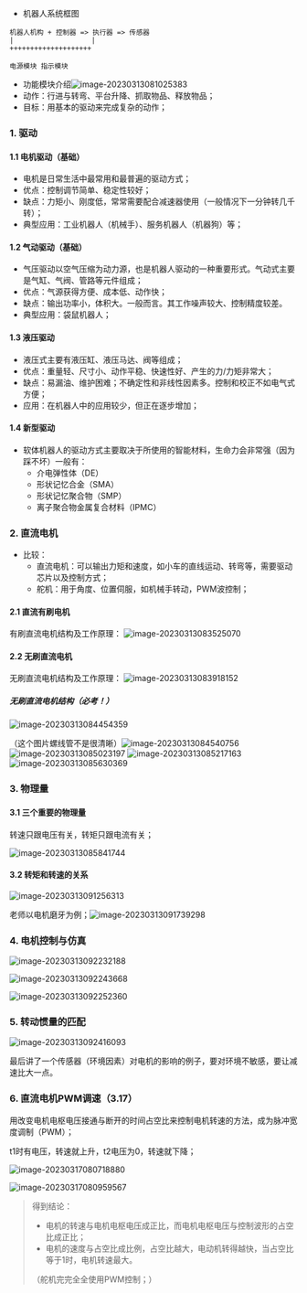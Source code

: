 - 机器人系统框图
```
机器人机构 + 控制器 => 执行器 => 传感器
|			        |
++++++++++++++++++++
 						
电源模块 指示模块
```
- 功能模块介绍![image-20230313081025383](../img/3.13/image-20230313081025383.png)
- 动作：行进与转弯、平台升降、抓取物品、释放物品；
- 目标：用基本的驱动来完成复杂的动作；
### 1. 驱动
#### 1.1 电机驱动（基础）

- 电机是日常生活中最常用和最普遍的驱动方式；
- 优点：控制调节简单、稳定性较好；
- 缺点：力矩小、刚度低，常常需要配合减速器使用（一般情况下一分钟转几千转）；
- 典型应用：工业机器人（机械手）、服务机器人（机器狗）等；

#### 1.2 气动驱动（基础）

- 气压驱动以空气压缩为动力源，也是机器人驱动的一种重要形式。气动式主要是气缸、气阀、管路等元件组成；
- 优点：气源获得方便、成本低、动作快；
- 缺点：输出功率小，体积大。一般而言。其工作噪声较大、控制精度较差。
- 典型应用：袋鼠机器人；

#### 1.3 液压驱动

- 液压式主要有液压缸、液压马达、阀等组成；
- 优点：重量轻、尺寸小、动作平稳、快速性好、产生的力/力矩非常大；
- 缺点：易漏油、维护困难；不确定性和非线性因素多。控制和校正不如电气式方便；
- 应用：在机器人中的应用较少，但正在逐步增加；

#### 1.4 新型驱动

- 软体机器人的驱动方式主要取决于所使用的智能材料，生命力会非常强（因为踩不坏）一般有：
    - 介电弹性体（DE）
    - 形状记忆合金（SMA）
    - 形状记忆聚合物（SMP）
    - 离子聚合物金属复合材料（IPMC）

### 2. 直流电机
- 比较：
    - 直流电机：可以输出力矩和速度，如小车的直线运动、转弯等，需要驱动芯片以及控制方式；
    - 舵机：用于角度、位置伺服，如机械手转动，PWM波控制；

#### 2.1 直流有刷电机
有刷直流电机结构及工作原理：
![image-20230313083525070](../img/3.13/image-20230313083525070.png)

#### 2.2 无刷直流电机
无刷直流电机结构及工作原理：
![image-20230313083918152](../img/3.13/image-20230313083918152.png)

##### 无刷直流电机结构（必考！）

![image-20230313084454359](../img/3.13/image-20230313084454359.png)

（这个图片螺线管不是很清晰）![image-20230313084540756](../img/3.13/image-20230313084540756.png)
![image-20230313085023197](../img/3.13/image-20230313085023197.png)
![image-20230313085217163](../img/3.13/image-20230313085217163.png)
![image-20230313085630369](../img/3.13/image-20230313085630369.png)

### 3. 物理量

#### 3.1 三个重要的物理量

转速只跟电压有关，转矩只跟电流有关；

![image-20230313085841744](../img/3.13/image-20230313085841744.png)

#### 3.2 转矩和转速的关系

![image-20230313091256313](../img/3.13/image-20230313091256313.png)

老师以电机磨牙为例；![image-20230313091739298](../img/3.13/image-20230313091739298.png)

### 4. 电机控制与仿真

![image-20230313092232188](../img/3.13/image-20230313092232188.png)

![image-20230313092243668](../img/3.13/image-20230313092243668.png)

![image-20230313092252360](../img/3.13/image-20230313092252360.png)

### 5. 转动惯量的匹配

![image-20230313092416093](../img/3.13/image-20230313092416093.png)

最后讲了一个传感器（环境因素）对电机的影响的例子，要对环境不敏感，要让减速比大一点。
### 6. 直流电机PWM调速（3.17）

用改变电机电枢电压接通与断开的时间占空比来控制电机转速的方法，成为脉冲宽度调制（PWM）；

t1时有电压，转速就上升，t2电压为0，转速就下降；

![image-20230317080718880](../img/3.17/image-20230317080718880.png)

![image-20230317080959567](../img/3.17/image-20230317080959567.png)

> 得到结论：
>
> - 电机的转速与电机电枢电压成正比，而电机电枢电压与控制波形的占空比成正比；
> - 电机的速度与占空比成比例，占空比越大，电动机转得越快，当占空比等于1时，电机转速最大。
>
> （舵机完完全全使用PWM控制；）
